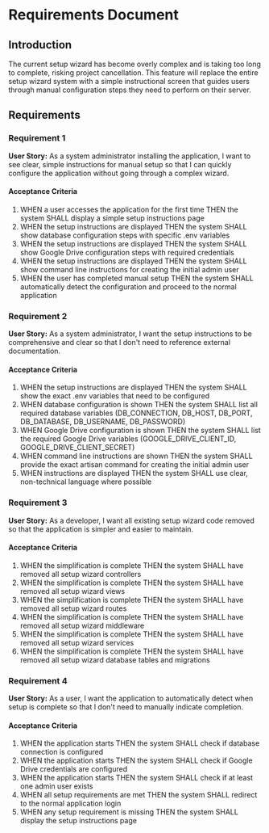 # Requirements Document

## Introduction

The current setup wizard has become overly complex and is taking too long to complete, risking project cancellation. This feature will replace the entire setup wizard system with a simple instructional screen that guides users through manual configuration steps they need to perform on their server.

## Requirements

### Requirement 1

**User Story:** As a system administrator installing the application, I want to see clear, simple instructions for manual setup so that I can quickly configure the application without going through a complex wizard.

#### Acceptance Criteria

1. WHEN a user accesses the application for the first time THEN the system SHALL display a simple setup instructions page
2. WHEN the setup instructions are displayed THEN the system SHALL show database configuration steps with specific .env variables
3. WHEN the setup instructions are displayed THEN the system SHALL show Google Drive configuration steps with required credentials
4. WHEN the setup instructions are displayed THEN the system SHALL show command line instructions for creating the initial admin user
5. WHEN the user has completed manual setup THEN the system SHALL automatically detect the configuration and proceed to the normal application

### Requirement 2

**User Story:** As a system administrator, I want the setup instructions to be comprehensive and clear so that I don't need to reference external documentation.

#### Acceptance Criteria

1. WHEN the setup instructions are displayed THEN the system SHALL show the exact .env variables that need to be configured
2. WHEN database configuration is shown THEN the system SHALL list all required database variables (DB_CONNECTION, DB_HOST, DB_PORT, DB_DATABASE, DB_USERNAME, DB_PASSWORD)
3. WHEN Google Drive configuration is shown THEN the system SHALL list the required Google Drive variables (GOOGLE_DRIVE_CLIENT_ID, GOOGLE_DRIVE_CLIENT_SECRET)
4. WHEN command line instructions are shown THEN the system SHALL provide the exact artisan command for creating the initial admin user
5. WHEN instructions are displayed THEN the system SHALL use clear, non-technical language where possible

### Requirement 3

**User Story:** As a developer, I want all existing setup wizard code removed so that the application is simpler and easier to maintain.

#### Acceptance Criteria

1. WHEN the simplification is complete THEN the system SHALL have removed all setup wizard controllers
2. WHEN the simplification is complete THEN the system SHALL have removed all setup wizard views
3. WHEN the simplification is complete THEN the system SHALL have removed all setup wizard routes
4. WHEN the simplification is complete THEN the system SHALL have removed all setup wizard middleware
5. WHEN the simplification is complete THEN the system SHALL have removed all setup wizard services
6. WHEN the simplification is complete THEN the system SHALL have removed all setup wizard database tables and migrations

### Requirement 4

**User Story:** As a user, I want the application to automatically detect when setup is complete so that I don't need to manually indicate completion.

#### Acceptance Criteria

1. WHEN the application starts THEN the system SHALL check if database connection is configured
2. WHEN the application starts THEN the system SHALL check if Google Drive credentials are configured
3. WHEN the application starts THEN the system SHALL check if at least one admin user exists
4. WHEN all setup requirements are met THEN the system SHALL redirect to the normal application login
5. WHEN any setup requirement is missing THEN the system SHALL display the setup instructions page